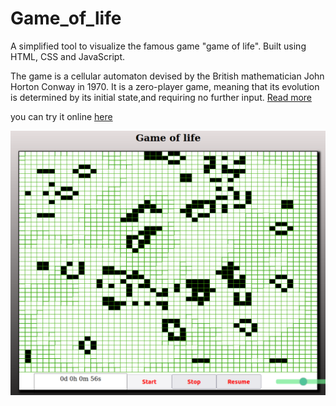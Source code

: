 # Game_of_life
A simplified tool to visualize the famous game "game of life". Built using HTML, CSS and JavaScript.

The game is a cellular automaton devised by the British mathematician John Horton Conway in 1970. It is a zero-player game, meaning that its evolution is determined by its initial state,and  requiring no further input.
<a href="https://en.wikipedia.org/wiki/Conway%27s_Game_of_Life">Read more</a>



you can try it  online <a href="https://game-of-life-deployment.vercel.app/">here</a>

<p align="center">
  <img src="./images/demos.png" />
</p>

